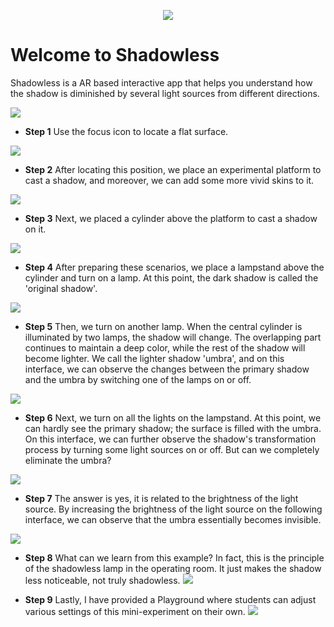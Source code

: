 
<p style="display:flex; justify-content:center;">
<img src="Assets/Shadowless.png" />
</p>

# Welcome to Shadowless

Shadowless is a AR based interactive app that helps you understand how the shadow is diminished by several light sources from different directions.

![](Assets/step1.jpg)

* **Step 1** Use the focus icon to locate a flat surface.

![](Assets/step2.jpg)

* **Step 2** After locating this position, we place an experimental platform to cast a shadow, and moreover, we can add some more vivid skins to it.

![](Assets/step2-3.jpg)

* **Step 3** Next, we placed a cylinder above the platform to cast a shadow on it.

![](Assets/step5.jpg)

* **Step 4** After preparing these scenarios, we place a lampstand above the cylinder and turn on a lamp. At this point, the dark shadow is called the 'original shadow'.

![](Assets/step6.jpg)

* **Step 5** Then, we turn on another lamp. When the central cylinder is illuminated by two lamps, the shadow will change. The overlapping part continues to maintain a deep color, while the rest of the shadow will become lighter. We call the lighter shadow 'umbra', and on this interface, we can observe the changes between the primary shadow and the umbra by switching one of the lamps on or off.

![](Assets/step7.jpg)

* **Step 6** Next, we turn on all the lights on the lampstand. At this point, we can hardly see the primary shadow; the surface is filled with the umbra. On this interface, we can further observe the shadow's transformation process by turning some light sources on or off. But can we completely eliminate the umbra?

![](Assets/step8.jpg)

* **Step 7** The answer is yes, it is related to the brightness of the light source. By increasing the brightness of the light source on the following interface, we can observe that the umbra essentially becomes invisible.

![](Assets/step9.jpg)

* **Step 8** What can we learn from this example? In fact, this is the principle of the shadowless lamp in the operating room. It just makes the shadow less noticeable, not truly shadowless.
![](Assets/step10.jpg)

* **Step 9** Lastly, I have provided a Playground where students can adjust various settings of this mini-experiment on their own.
![](Assets/step11.jpg)
